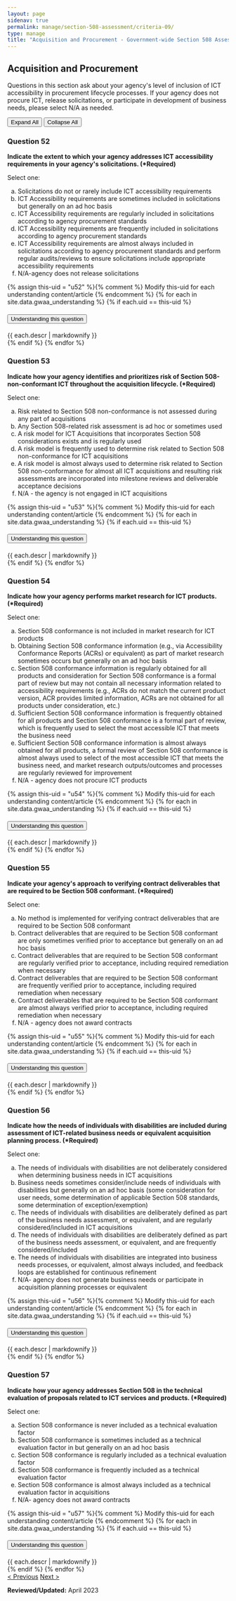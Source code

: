 ```yaml
---
layout: page
sidenav: true
permalink: manage/section-508-assessment/criteria-09/
type: manage
title: "Acquisition and Procurement - Government-wide Section 508 Assessment Criteria"
---
```


<H2 id="acquisition-and-procurement">Acquisition and Procurement</H2>
<p>Questions in this section ask about your agency's level of inclusion of ICT accessibility in procurement lifecycle processes. If your agency does not procure ICT, release solicitations, or  participate in development of business needs, please select N/A as needed.</p>

<!-- Expand/Collapse All "Understanding" Content -->
<div class="margin-y-3 margin-x-1">
    <button id="expand-all" class="usa-button">Expand All</button>
    <button id="collapse-all" class="usa-button">Collapse All</button>
</div>

<div class="usa-card-group">
<!-- begin insert criteria -->

<!-- Q:052-->
<div class="usa-card tablet:grid-col-12">
    <div class="usa-card__container border-top">
        <div class="usa-card__header">
            <h3 class="usa-card__heading"> Question 52 </h3>
        </div>
        <div class="usa-card__body">
            <p><strong> Indicate the extent to which your agency addresses ICT accessibility requirements in your
                    agency's solicitations. (*Required) </strong></p>
            <p> Select one: </p>
            <p>
            <ol type="a">
                <li>Solicitations do not or rarely include ICT accessibility requirements</li>
                <li>ICT Accessibility requirements are sometimes included in solicitations but generally on an ad hoc
                    basis</li>
                <li>ICT Accessibility requirements are regularly included in solicitations according to agency
                    procurement standards</li>
                <li>ICT Accessibility requirements are frequently included in solicitations according to agency
                    procurement standards</li>
                <li>ICT Accessibility requirements are almost always included in solicitations according to agency
                    procurement standards and perform regular audits/reviews to ensure solicitations include appropriate
                    accessibility requirements</li>
                <li>N/A-agency does not release solicitations</li>
            </ol>
            </p>
        </div>
        {% assign this-uid = "u52" %}{% comment %} Modify this-uid for each understanding content/article {% endcomment %}
        {% for each in site.data.gwaa_understanding %}
            {% if each.uid == this-uid %}
            <!-- Understanding -->
            <div class="border-top-05 border-primary margin-top-1">
                <div class="usa-accordion">
                    <h4 class="usa-accordion__heading">
                        <button
                        type="button"
                        class="usa-accordion__button understand_button padding-left-3"
                        aria-expanded="false"
                        aria-controls="{{ each.uid }}"
                        >
                        Understanding this question
                        </button>
                    </h4>
                    <div id="{{ each.uid }}" class="usa-accordion__content understand_content usa-prose padding-x-3 padding-y-0 bg-primary-lighter text-primary-darker border-top-05 border-primary">
                        <div class="margin-x-auto margin-y-0">
                            {{ each.descr | markdownify }}
                        </div>
                    </div>
                </div>
            </div>
            {% endif %}
        {% endfor %}
    </div>
</div>
<!-- Q:053-->
<div class="usa-card tablet:grid-col-12">
    <div class="usa-card__container border-top">
        <div class="usa-card__header">
            <h3 class="usa-card__heading"> Question 53 </h3>
        </div>
        <div class="usa-card__body">
            <p><strong> Indicate how your agency identifies and prioritizes risk of Section 508-non-conformant ICT
                    throughout the acquisition lifecycle. (*Required) </strong></p>
            <p> Select one: </p>
            <p>
            <ol type="a">
                <li>Risk related to Section 508 non-conformance is not assessed during any part of acquisitions</li>
                <li>Any Section 508-related risk assessment is ad hoc or sometimes used</li>
                <li>A risk model for ICT Acquisitions that incorporates Section 508 considerations exists and is
                    regularly used</li>
                <li>A risk model is frequently used to determine risk related to Section 508 non-conformance for ICT
                    acquisitions</li>
                <li>A risk model is almost always used to determine risk related to Section 508 non-conformance for
                    almost all ICT acquisitions and resulting risk assessments are incorporated into milestone reviews
                    and deliverable acceptance decisions</li>
                <li>N/A - the agency is not engaged in ICT acquisitions</li>
            </ol>
            </p>
        </div>
        {% assign this-uid = "u53" %}{% comment %} Modify this-uid for each understanding content/article {% endcomment %}
        {% for each in site.data.gwaa_understanding %}
            {% if each.uid == this-uid %}
            <!-- Understanding -->
            <div class="border-top-05 border-primary margin-top-1">
                <div class="usa-accordion">
                    <h4 class="usa-accordion__heading">
                        <button
                        type="button"
                        class="usa-accordion__button understand_button padding-left-3"
                        aria-expanded="false"
                        aria-controls="{{ each.uid }}"
                        >
                        Understanding this question
                        </button>
                    </h4>
                    <div id="{{ each.uid }}" class="usa-accordion__content understand_content usa-prose padding-x-3 padding-y-0 bg-primary-lighter text-primary-darker border-top-05 border-primary">
                        <div class="margin-x-auto margin-y-0">
                            {{ each.descr | markdownify }}
                        </div>
                    </div>
                </div>
            </div>
            {% endif %}
        {% endfor %}
    </div>
</div>
<!-- Q:054-->
<div class="usa-card tablet:grid-col-12">
    <div class="usa-card__container border-top">
        <div class="usa-card__header">
            <h3 class="usa-card__heading"> Question 54 </h3>
        </div>
        <div class="usa-card__body">
            <p><strong> Indicate how your agency performs market research for ICT products. (*Required) </strong></p>
            <p> Select one: </p>
            <p>
            <ol type="a">
                <li>Section 508 conformance is not included in market research for ICT products</li>
                <li>Obtaining Section 508 conformance information (e.g., via Accessibility Conformance Reports (ACRs) or
                    equivalent) as part of market research sometimes occurs but generally on an ad hoc basis</li>
                <li>Section 508 conformance information is regularly obtained for all products and consideration for
                    Section 508 conformance is a formal part of review but may not contain all necessary information
                    related to accessibility requirements (e.g., ACRs do not match the current product version, ACR
                    provides limited information, ACRs are not obtained for all products under consideration, etc.)</li>
                <li>Sufficient Section 508 conformance information is frequently obtained for all products and Section
                    508 conformance is a formal part of review, which is frequently used to select the most accessible
                    ICT that meets the business need</li>
                <li>Sufficient Section 508 conformance information is almost always obtained for all products, a formal
                    review of Section 508 conformance is almost always used to select of the most accessible ICT that
                    meets the business need, and market research outputs/outcomes and processes are regularly reviewed
                    for improvement</li>
                <li>N/A - agency does not procure ICT products</li>
            </ol>
            </p>
        </div>
        {% assign this-uid = "u54" %}{% comment %} Modify this-uid for each understanding content/article {% endcomment %}
        {% for each in site.data.gwaa_understanding %}
            {% if each.uid == this-uid %}
            <!-- Understanding -->
            <div class="border-top-05 border-primary margin-top-1">
                <div class="usa-accordion">
                    <h4 class="usa-accordion__heading">
                        <button
                        type="button"
                        class="usa-accordion__button understand_button padding-left-3"
                        aria-expanded="false"
                        aria-controls="{{ each.uid }}"
                        >
                        Understanding this question
                        </button>
                    </h4>
                    <div id="{{ each.uid }}" class="usa-accordion__content understand_content usa-prose padding-x-3 padding-y-0 bg-primary-lighter text-primary-darker border-top-05 border-primary">
                        <div class="margin-x-auto margin-y-0">
                            {{ each.descr | markdownify }}
                        </div>
                    </div>
                </div>
            </div>
            {% endif %}
        {% endfor %}
    </div>
</div>
<!-- Q:055-->
<div class="usa-card tablet:grid-col-12">
    <div class="usa-card__container border-top">
        <div class="usa-card__header">
            <h3 class="usa-card__heading"> Question 55 </h3>
        </div>
        <div class="usa-card__body">
            <p><strong> Indicate your agency's approach to verifying contract deliverables that are required to be
                    Section 508 conformant. (*Required) </strong></p>
            <p> Select one: </p>
            <p>
            <ol type="a">
                <li>No method is implemented for verifying contract deliverables that are required to be Section 508
                    conformant</li>
                <li>Contract deliverables that are required to be Section 508 conformant are only sometimes verified
                    prior to acceptance but generally on an ad hoc basis</li>
                <li>Contract deliverables that are required to be Section 508 conformant are regularly verified prior to
                    acceptance, including required remediation when necessary</li>
                <li>Contract deliverables that are required to be Section 508 conformant are frequently verified prior
                    to acceptance, including required remediation when necessary</li>
                <li>Contract deliverables that are required to be Section 508 conformant are almost always verified
                    prior to acceptance, including required remediation when necessary</li>
                <li>N/A - agency does not award contracts</li>
            </ol>
            </p>
        </div>
        {% assign this-uid = "u55" %}{% comment %} Modify this-uid for each understanding content/article {% endcomment %}
        {% for each in site.data.gwaa_understanding %}
            {% if each.uid == this-uid %}
            <!-- Understanding -->
            <div class="border-top-05 border-primary margin-top-1">
                <div class="usa-accordion">
                    <h4 class="usa-accordion__heading">
                        <button
                        type="button"
                        class="usa-accordion__button understand_button padding-left-3"
                        aria-expanded="false"
                        aria-controls="{{ each.uid }}"
                        >
                        Understanding this question
                        </button>
                    </h4>
                    <div id="{{ each.uid }}" class="usa-accordion__content understand_content usa-prose padding-x-3 padding-y-0 bg-primary-lighter text-primary-darker border-top-05 border-primary">
                        <div class="margin-x-auto margin-y-0">
                            {{ each.descr | markdownify }}
                        </div>
                    </div>
                </div>
            </div>
            {% endif %}
        {% endfor %}
    </div>
</div>
<!-- Q:056-->
<div class="usa-card tablet:grid-col-12">
    <div class="usa-card__container border-top">
        <div class="usa-card__header">
            <h3 class="usa-card__heading"> Question 56 </h3>
        </div>
        <div class="usa-card__body">
            <p><strong> Indicate how the needs of individuals with disabilities are included during assessment of
                    ICT-related business needs or equivalent acquisition planning process. (*Required) </strong></p>
            <p> Select one: </p>
            <p>
            <ol type="a">
                <li>The needs of individuals with disabilities are not deliberately considered when determining business
                    needs in ICT acquisitions</li>
                <li>Business needs sometimes consider/include needs of individuals with disabilities but generally on an
                    ad hoc basis (some consideration for user needs, some determination of applicable Section 508
                    standards, some determination of exception/exemption)</li>
                <li>The needs of individuals with disabilities are deliberately defined as part of the business needs
                    assessment, or equivalent, and are regularly considered/included in ICT acquisitions</li>
                <li>The needs of individuals with disabilities are deliberately defined as part of the business needs
                    assessment, or equivalent, and are frequently considered/included</li>
                <li>The needs of individuals with disabilities are integrated into business needs processes, or
                    equivalent, almost always included, and feedback loops are established for continuous refinement
                </li>
                <li>N/A- agency does not generate business needs or participate in acquisition planning processes or
                    equivalent</li>
            </ol>
            </p>
        </div>
        {% assign this-uid = "u56" %}{% comment %} Modify this-uid for each understanding content/article {% endcomment %}
        {% for each in site.data.gwaa_understanding %}
            {% if each.uid == this-uid %}
            <!-- Understanding -->
            <div class="border-top-05 border-primary margin-top-1">
                <div class="usa-accordion">
                    <h4 class="usa-accordion__heading">
                        <button
                        type="button"
                        class="usa-accordion__button understand_button padding-left-3"
                        aria-expanded="false"
                        aria-controls="{{ each.uid }}"
                        >
                        Understanding this question
                        </button>
                    </h4>
                    <div id="{{ each.uid }}" class="usa-accordion__content understand_content usa-prose padding-x-3 padding-y-0 bg-primary-lighter text-primary-darker border-top-05 border-primary">
                        <div class="margin-x-auto margin-y-0">
                            {{ each.descr | markdownify }}
                        </div>
                    </div>
                </div>
            </div>
            {% endif %}
        {% endfor %}
    </div>
</div>
<!-- Q:057-->
<div class="usa-card tablet:grid-col-12">
    <div class="usa-card__container border-top">
        <div class="usa-card__header">
            <h3 class="usa-card__heading"> Question 57 </h3>
        </div>
        <div class="usa-card__body">
            <p><strong> Indicate how your agency addresses Section 508 in the technical evaluation of proposals related
                    to ICT services and products. (*Required) </strong></p>
            <p> Select one: </p>
            <p>
            <ol type="a">
                <li>Section 508 conformance is never included as a technical evaluation factor</li>
                <li>Section 508 conformance is sometimes included as a technical evaluation factor in but generally on
                    an ad hoc basis</li>
                <li>Section 508 conformance is regularly included as a technical evaluation factor</li>
                <li>Section 508 conformance is frequently included as a technical evaluation factor</li>
                <li>Section 508 conformance is almost always included as a technical evaluation factor in acquisitions
                </li>
                <li>N/A- agency does not award contracts</li>
            </ol>
            </p>
        </div>
        {% assign this-uid = "u57" %}{% comment %} Modify this-uid for each understanding content/article {% endcomment %}
        {% for each in site.data.gwaa_understanding %}
            {% if each.uid == this-uid %}
            <!-- Understanding -->
            <div class="border-top-05 border-primary margin-top-1">
                <div class="usa-accordion">
                    <h4 class="usa-accordion__heading">
                        <button
                        type="button"
                        class="usa-accordion__button understand_button padding-left-3"
                        aria-expanded="false"
                        aria-controls="{{ each.uid }}"
                        >
                        Understanding this question
                        </button>
                    </h4>
                    <div id="{{ each.uid }}" class="usa-accordion__content understand_content usa-prose padding-x-3 padding-y-0 bg-primary-lighter text-primary-darker border-top-05 border-primary">
                        <div class="margin-x-auto margin-y-0">
                            {{ each.descr | markdownify }}
                        </div>
                    </div>
                </div>
            </div>
            {% endif %}
        {% endfor %}
    </div>
</div>

<!-- end insert criteria -->
</div>

<div id="prev-next-section">
    <a class="prev-page" title="Go to previous page" href="{{site.baseurl}}/manage/section-508-assessment/criteria-08/"> < Previous</a>
    <a class="prev-page" title="Go to next page" href="{{site.baseurl}}/manage/section-508-assessment/criteria-10/"> Next > </a>
</div>

**Reviewed/Updated:** April 2023

<!-- Expand/Collapse All Understanding Content script -->
<script>
    $("#expand-all").on("click", function (){
        $(".understand_button").attr("aria-expanded", "true");
        $(".understand_content").removeAttr("hidden");
    });
    $("#collapse-all").on("click", function (){
        $(".understand_button").attr("aria-expanded", "false");
        $(".understand_content").attr("hidden","");
    });
</script>

<!-- Unhide hash/anchor from external url -->
<script>
    $(function(){
        var u_hash = window.location.hash;
        $(u_hash).removeAttr("hidden");
    });
</script>